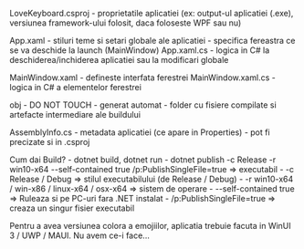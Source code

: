 LoveKeyboard.csproj
    - proprietatile aplicatiei (ex: output-ul aplicatiei (.exe), versiunea framework-ului folosit, daca foloseste WPF sau nu)

App.xaml
    - stiluri teme si setari globale ale aplicatiei
    - specifica fereastra ce se va deschide la launch (MainWindow)
App.xaml.cs
    - logica in C# la deschiderea/inchiderea aplicatiei sau la modificari globale

MainWindow.xaml
    - defineste interfata ferestrei
MainWindow.xaml.cs
    - logica in C# a elementelor ferestrei

obj - DO NOT TOUCH
    - generat automat
    - folder cu fisiere compilate si artefacte intermediare ale buildului

AssemblyInfo.cs
    - metadata aplicatiei (ce apare in Properties)
    - pot fi precizate si in .csproj


Cum dai Build?
    - dotnet build, dotnet run
    - dotnet publish -c Release -r win10-x64 --self-contained true /p:PublishSingleFile=true     => executabil
        - -c Release / Debug                            => stilul executabilului (de Release / Debug)
        - -r win10-x64 / win-x86 / linux-x64 / osx-x64  => sistem de operare
        - --self-contained true                         => Ruleaza si pe PC-uri fara .NET instalat 
        - /p:PublishSingleFile=true                     => creaza un singur fisier executabil


Pentru a avea versiunea colora a emojiilor, aplicatia trebuie facuta in WinUI 3 / UWP / MAUI. Nu avem ce-i face...